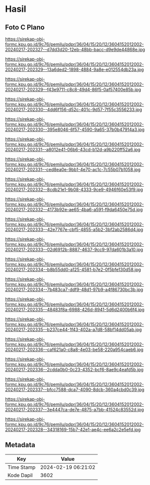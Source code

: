 # Hasil

## Foto C Plano

https://sirekap-obj-formc.kpu.go.id/9c76/pemilu/pdpr/36/04/15/20/12/3604152012002-20240217-202327--d7dd3d20-12eb-48bb-bacc-d9e9de44868e.jpg

https://sirekap-obj-formc.kpu.go.id/9c76/pemilu/pdpr/36/04/15/20/12/3604152012002-20240217-202329--13a6ded2-1898-4884-9a8e-e012554db23a.jpg

https://sirekap-obj-formc.kpu.go.id/9c76/pemilu/pdpr/36/04/15/20/12/3604152012002-20240217-202329--f43e9711-c8c8-49d4-86f5-0af57400e85b.jpg

https://sirekap-obj-formc.kpu.go.id/9c76/pemilu/pdpr/36/04/15/20/12/3604152012002-20240217-202330--4dd6f156-d52c-401c-9d57-7f55c3556233.jpg

https://sirekap-obj-formc.kpu.go.id/9c76/pemilu/pdpr/36/04/15/20/12/3604152012002-20240217-202330--395e8046-6f57-4590-9a65-37b0b47914a3.jpg

https://sirekap-obj-formc.kpu.go.id/9c76/pemilu/pdpr/36/04/15/20/12/3604152012002-20240217-202331--a8012e41-06b6-43cd-b12d-a9b220ff52a6.jpg

https://sirekap-obj-formc.kpu.go.id/9c76/pemilu/pdpr/36/04/15/20/12/3604152012002-20240217-202331--ced8ea0e-9bb1-4e70-ac1c-7c55b07b1058.jpg

https://sirekap-obj-formc.kpu.go.id/9c76/pemilu/pdpr/36/04/15/20/12/3604152012002-20240217-202332--8cdb21e1-9b08-4333-9ce9-4946f60e53f9.jpg

https://sirekap-obj-formc.kpu.go.id/9c76/pemilu/pdpr/36/04/15/20/12/3604152012002-20240217-202332--4173b92e-ae65-4ba6-a591-f9da6450e75d.jpg

https://sirekap-obj-formc.kpu.go.id/9c76/pemilu/pdpr/36/04/15/20/12/3604152012002-20240217-202333--42e7767e-cbf5-4855-a5b2-3bf2ab2586d4.jpg

https://sirekap-obj-formc.kpu.go.id/9c76/pemilu/pdpr/36/04/15/20/12/3604152012002-20240217-202333--02d6912b-8887-4637-9cc9-97da601b3a10.jpg

https://sirekap-obj-formc.kpu.go.id/9c76/pemilu/pdpr/36/04/15/20/12/3604152012002-20240217-202334--b8b55dd0-a125-4581-b7e2-0f5bfe130d58.jpg

https://sirekap-obj-formc.kpu.go.id/9c76/pemilu/pdpr/36/04/15/20/12/3604152012002-20240217-202334--7b483ca7-ddf9-48d1-97b9-a4f86730bc3b.jpg

https://sirekap-obj-formc.kpu.go.id/9c76/pemilu/pdpr/36/04/15/20/12/3604152012002-20240217-202335--48483f8a-6988-426d-8941-5d6d2400b6f4.jpg

https://sirekap-obj-formc.kpu.go.id/9c76/pemilu/pdpr/36/04/15/20/12/3604152012002-20240217-202335--b237ce44-1f43-402a-a7d8-58bf14dd05ab.jpg

https://sirekap-obj-formc.kpu.go.id/9c76/pemilu/pdpr/36/04/15/20/12/3604152012002-20240217-202336--caf621a0-c8a8-4e03-be58-220a954caeb6.jpg

https://sirekap-obj-formc.kpu.go.id/9c76/pemilu/pdpr/36/04/15/20/12/3604152012002-20240217-202336--2cdda0b0-0c23-4352-bcf6-8ae9c4eafd5b.jpg

https://sirekap-obj-formc.kpu.go.id/9c76/pemilu/pdpr/36/04/15/20/12/3604152012002-20240217-202337--bfcc7588-dca7-4090-8dcb-360a4cbd0c39.jpg

https://sirekap-obj-formc.kpu.go.id/9c76/pemilu/pdpr/36/04/15/20/12/3604152012002-20240217-202337--3e4447ca-de7e-4875-a7bb-41524c83552d.jpg

https://sirekap-obj-formc.kpu.go.id/9c76/pemilu/pdpr/36/04/15/20/12/3604152012002-20240217-202328--34318169-15b7-42e1-ae4c-ee6a2c2e5efd.jpg


## Metadata

| Key        | Value               |
| ---------- | ------------------- |
| Time Stamp | 2024-02-19 06:21:02 |
| Kode Dapil | 3602                |



